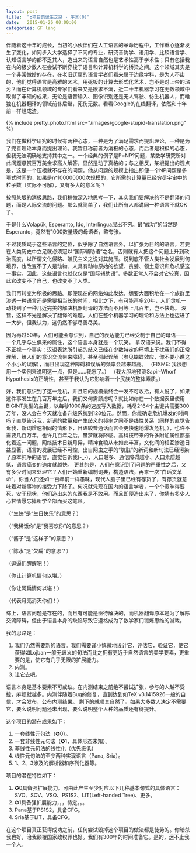 ```yaml
---
layout: post
title:  "✪项目的诞生之路 - 序言(0)"
date:   2015-01-26 00:00:00
categories: GF lang
---
```


伴随着这十年的成长，当初的小伙伴们在人工语言的革命历程中，工作重心逐渐发生了变化，如同步入大学选择了不同的专业，研究音韵学、语用学、比较语言学、认知语言学的都不乏其人，造出来的语言自然也是艺术性高于学术性；只有包括我在内的极少数人在尝试不断穿梭于语言和计算机科学的桥梁之间。这个领域其实是一个非常微妙的存在，在老旧迂腐的语言学者们看来属于边缘学科，是为人不齿的，他们觉得语言是高雅的艺术，用死板的计算去形式化艺术，岂不是对上帝的玷污？而在计算机领域的专家们看来又是欲求不满，近二十年机器学习在无数领域中取得了丰硕的成果，无论是语音输入、图像识别还是无人驾驶、仿生机器人，而唯独在机器翻译的领域前仆后继，死伤无数。看看Google的在线翻译，依然和十年前一样烂成渣。

{% include pretty_photo.html src="/images/google-stupid-translation.png" %}

我们在做科学研究的时候有两种心态，一种是为了满足需求而提出理论，一种是为了完善理论本身而提出理论。我暂且称前者为消极的心态，而后者是积极的心态，但我无法明确地支持其中之一。一个经典的例子是P=NP?问题，某数学研究所对此问题悬赏百万美金求高人解答，显然是动了真格的；与之相反，某垠提出的观点是，这是一个压根就不存在的问题，他从问题的规模上指出即便一个NP问题是多项式时间的，如果是n^100000000次规模的，它所需的计算量已经穷尽宇宙中的粒子数（实际不可解），又有多大的意义呢？


按照某垠的消极思路，我们稍微深入地思考一下，其实我们要解决的不是翻译的问题，而是人际交流的问题。那么就简单了，我们让所有人都说同一种语言不就OK了。


于是什么Volapük, Esperanto, Ido, Interlingua层出不穷。最“成功”的当然是Esperanto，竟然有1000数量级的母语者，略夸张。

不过我质疑于这些语言的定位，似乎除了自然语言外，以扩张为目的的语言，若要在人类历史中立足就必须冠以“国际辅助语”之名，否则就有人把这个问题上升到政治高度，以所谓文化侵略、殖民主义之说对其施压。说到底不管人类社会发展到何境界，也改变不了人是动物、人具有动物原始的欲望、贪婪、领土意识和危机感这一事实。因此，这些语言也就仅仅是“国际辅助语”，多数正常人不会对它较真，因此它改变不了自己，也改变不了人类。


我们再转变为积极的思路。即便现在的网络如此发达，想要大面积地在一个族群里渗透一种语言还是需要相当长的时间，相比之下，有可能再多20年，人们灵机一动找到了一种几近完美的解决机器翻译的方法而不用等上几百年，岂不快哉。
没错，这样不光是解决了翻译的难题，人们在整个机器学习的理论和方法上也迈进了一大步。但我认为，这仍然不够尽善尽美。

因为再过50年，人们可能会意识到，自己的表达能力已经受制于自己的母语——一个几乎与生俱来的属性，这个语言本身就是一个玩笑。
拿汉语来说。我们不得不正视一个事实：汉语表达所引起的歧义已经在少数特定的环境上干扰我们的正常理解，给人们的意识交流带来障碍，甚至引起误解（参见蝴蝶效应，你不要小瞧这个小小的误解），而且出现这种障碍和误解的频率会越来越高。
（FIXME: 我很想用一个实例来说明这一点，但是……我忘了。）
（我大胆地预测Sapir-Whorf Hypothesis的正确性，甚至于我认为它影响着一个民族的整体素质。）

好，我们意识到了这一危机，并且它的规模最终会一发不可收拾，有人说了，如果这件事发生在几百万年之后，我们又何需顾虑呢？就比如你在一个数据表里使用BIGINT类型的主键，以每秒1000条的速度写入数据，耗尽2^64个主键共需要300万年，没人会在今天就准备升级系统到128位元。然而，你能确定危机爆发的时间吗？直觉告诉我，新词的数量和产生歧义的频率之间不是线性关系（同样的直觉告诉我，新词增速相同的情形下，日语较普通话而言会更快速地爆发危机。），也许不需要几百万年，也许几百年之后，噩梦就将降临。高科技带来的许多附加属性都恶化着这一问题，网络技术日新月异，精神食粮从未如此丰富，文化间的相互渗透日益显著，语言的发展已经不可控，出自网虫之手的“肮脏”的新词和新句法已经污染了原本纯净的语言。直觉告诉我(-_-)，人口越多、通信障碍越小、人口素质越低，语言癌变的速度就越快。
更甚的是，人们在意识到了问题的严重性之后，又有多少时间来处理它？人们开始重新编制词典，构造语法，再来一次“白话文革命”，你当人们还如一百年前一样愚昧，现代人脑子里已经有存货了，有存货就意味着对新事物的接受力下降了。何况就凭现在国内的语言学者，一个个愚昧得要死，安于现状，他们造出来的东西我是不敢用。而且即便造出来了，你猜有多少人心甘情愿忘掉所学全部而买这笔账。

（“生快”是“生日快乐”的意思？）

（“我稀饭你”是“我喜欢你”的意思？）

（“酱子”是“这样子”的意思？）

（“陈水”是“欠扁”的意思？）

（逗逼们醒醒吧！）

（你让计算机情何以堪。）

（你让阿扁情何以堪！）

（代表月亮消灭你们！）

综上，语言问题是存在的，而且有可能是亟待解决的，而机器翻译原本是为了解除交流障碍，但由于语言本身的缺陷导致它退格成为了数学家们锻炼思维的游戏。

我的思路是：
1. 我们仍然需要新的语言。我们需要谨小慎微地设计它，评估它，验证它，使它获得如Lojban一般无歧义的句法而比之拥有更近乎自然语言的美学要素，更重要的是，使它有几乎无限的扩展能力。
2. 内测。
3. 让它去吧。

语言本身是基本要素不可或缺。在内测结束之前绝不尝试扩张，参与的人越不受控，麻烦就越多。内测伴随着Bug的修复，直到达到如TeX v3.1415926一般的自信，才会发布，公布内测结果。
剩下的就顺其自然了。如果大多数人决定不需要它，要么说明问题还未出现，要么说明整个人种的品质还有待提升。

这个项目的潜在成果如下：
1. 一套线性元句法（✪0）。
2. 一套非线性元句法（✪1，具体形态未知）。
3. 非线性元句法的线性化（优先级低）
3. 线性元句法的至少两种实现语言（Pana, Sria）。
4. 1、2、3涉及的解析器和序列化器等。

项目的潜在特性如下：
1. ✪0具备强扩展能力。可由此产生至少对应以下几种基本句式的具体语言：SVO、SOV、VSO、PS1S2、LIT(Left-handed Tree)、更多。
2. ✪1具备强扩展能力，，，待定。。。
3. Pana基于PS1S2，具备CFG。
4. Sria基于LIT，具备CFG。

在这个项目真正获得成功之前，任何尝试毁掉这个项目的做法都是徒劳的。你暗杀我也好，治我颠覆国家政权罪也好。我们有300年的时间准备它。是的，远不止我一个人。
